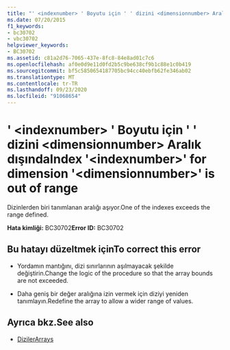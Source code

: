 ```yaml
---
title: "' <indexnumber> ' Boyutu için ' ' dizini <dimensionnumber> Aralık dışında"
ms.date: 07/20/2015
f1_keywords:
- bc30702
- vbc30702
helpviewer_keywords:
- BC30702
ms.assetid: c81a2d76-7065-437e-8fc8-84e8ad01c7c6
ms.openlocfilehash: af0e0d9e11d0fd2b5c9be638cf9b1c88e1c0b419
ms.sourcegitcommit: bf5c5850654187705bc94cc40ebfb62fe346ab02
ms.translationtype: MT
ms.contentlocale: tr-TR
ms.lasthandoff: 09/23/2020
ms.locfileid: "91068654"
---
```

# <a name="index-indexnumber-for-dimension-dimensionnumber-is-out-of-range"></a><span data-ttu-id="a82fd-102">' \<indexnumber> ' Boyutu için ' ' dizini \<dimensionnumber> Aralık dışında</span><span class="sxs-lookup"><span data-stu-id="a82fd-102">Index '\<indexnumber>' for dimension '\<dimensionnumber>' is out of range</span></span>

<span data-ttu-id="a82fd-103">Dizinlerden biri tanımlanan aralığı aşıyor.</span><span class="sxs-lookup"><span data-stu-id="a82fd-103">One of the indexes exceeds the range defined.</span></span>  
  
 <span data-ttu-id="a82fd-104">**Hata kimliği:** BC30702</span><span class="sxs-lookup"><span data-stu-id="a82fd-104">**Error ID:** BC30702</span></span>  
  
## <a name="to-correct-this-error"></a><span data-ttu-id="a82fd-105">Bu hatayı düzeltmek için</span><span class="sxs-lookup"><span data-stu-id="a82fd-105">To correct this error</span></span>  
  
- <span data-ttu-id="a82fd-106">Yordamın mantığını, dizi sınırlarının aşılmayacak şekilde değiştirin.</span><span class="sxs-lookup"><span data-stu-id="a82fd-106">Change the logic of the procedure so that the array bounds are not exceeded.</span></span>  
  
- <span data-ttu-id="a82fd-107">Daha geniş bir değer aralığına izin vermek için diziyi yeniden tanımlayın.</span><span class="sxs-lookup"><span data-stu-id="a82fd-107">Redefine the array to allow a wider range of values.</span></span>  
  
## <a name="see-also"></a><span data-ttu-id="a82fd-108">Ayrıca bkz.</span><span class="sxs-lookup"><span data-stu-id="a82fd-108">See also</span></span>

- [<span data-ttu-id="a82fd-109">Diziler</span><span class="sxs-lookup"><span data-stu-id="a82fd-109">Arrays</span></span>](../programming-guide/language-features/arrays/index.md)
